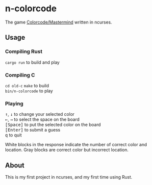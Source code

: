 # n-colorcode

The game [Colorcode/Mastermind](https://en.wikipedia.org/wiki/Mastermind_(board_game)) written in ncurses.

## Usage

### Compiling Rust

`cargo run` to build and play

### Compiling C

`cd old-c`
`make` to build  
`bin/n-colorcode` to play

### Playing

<kbd>↑</kbd>, <kbd>↓</kbd> to change your selected color  
<kbd>←</kbd>, <kbd>→</kbd> to select the space on the board  
<kbd>[Space]</kbd> to put the selected color on the board  
<kbd>[Enter]</kbd> to submit a guess  
<kbd>q</kbd> to quit

White blocks in the response indicate the number of correct color and location. Gray blocks are correct color but incorrect location. 

## About

This is my first project in ncurses, and my first time using Rust.
